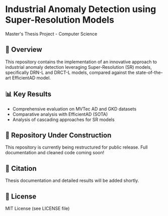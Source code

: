 # Industrial Anomaly Detection using Super-Resolution Models

Master's Thesis Project - Computer Science

## 🎯 Overview

This repository contains the implementation of an innovative approach to industrial anomaly detection leveraging Super-Resolution (SR) models, specifically DRN-L and DRCT-L models, compared against the state-of-the-art EfficientAD model.

## 📊 Key Results

- Comprehensive evaluation on MVTec AD and GKD datasets
- Comparative analysis with EfficientAD (SOTA)
- Analysis of cascading approaches for SR models

## 🚧 Repository Under Construction

This repository is currently being restructured for public release. Full documentation and cleaned code coming soon!

## 📝 Citation

Thesis documentation and detailed results will be added shortly.

## 📄 License

MIT License (see LICENSE file)
